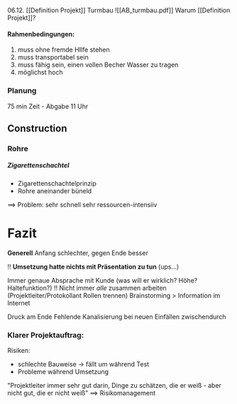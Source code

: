 06.12. [[Definition Projekt]] Turmbau
![[AB_turmbau.pdf]]
Warum [[Definition Projekt]]?

#### Rahmenbedingungen:
1. muss ohne fremde HIlfe stehen
2. muss transportabel sein
3. muss fähig sein, einen vollen Becher Wasser zu tragen
4. möglichst hoch



### Planung
75 min Zeit - Abgabe 11 Uhr







## Construction
### Rohre
##### Zigarettenschachtel
- Zigarettenschachtelprinzip
- Rohre aneinander büneld

==> Problem: sehr schnell sehr ressourcen-intensiiv


# Fazit

**Generell** Anfang schlechter, gegen Ende besser

!! **Umsetzung hatte nichts mit Präsentation zu tun** (ups...)

Immer genaue Absprache mit Kunde (was will er wirklich? Höhe? Haltefunktion?)
!! Nicht immer _alle_ zusammen arbeiten (Projektleiter/Protokollant Rollen trennen)
Brainstorming > Information im Internet

Druck am Ende
Fehlende Kanalisierung bei neuen Einfällen zwischendurch



### Klarer Projektauftrag:
Risiken:
- schlechte Bauweise -> fällt um während Test
- Probleme während Umsetzung


"Projektleiter immer sehr gut darin, Dinge zu schätzen, die er weiß - aber nicht gut, die er nicht weiß" ==> Risikomanagement